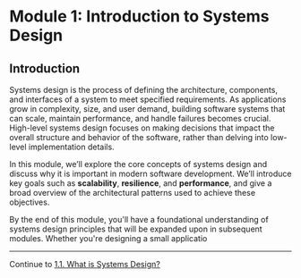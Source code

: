 # Module 1: Introduction to Systems Design

## Introduction

Systems design is the process of defining the architecture, components, and interfaces of a system to meet specified requirements. As applications grow in complexity, size, and user demand, building software systems that can scale, maintain performance, and handle failures becomes crucial. High-level systems design focuses on making decisions that impact the overall structure and behavior of the software, rather than delving into low-level implementation details.

In this module, we’ll explore the core concepts of systems design and discuss why it is important in modern software development. We’ll introduce key goals such as **scalability**, **resilience**, and **performance**, and give a broad overview of the architectural patterns used to achieve these objectives.

By the end of this module, you'll have a foundational understanding of systems design principles that will be expanded upon in subsequent modules. Whether you're designing a small applicatio

---

Continue to [1.1. What is Systems Design?](./01_01.md)